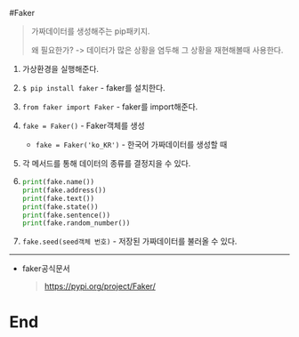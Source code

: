 #Faker

> 가짜데이터를 생성해주는 pip패키지.
>
> 왜 필요한가? -> 데이터가 많은 상황을 염두해 그 상황을 재현해볼때 사용한다.

1. 가상환경을 실행해준다.

2. `$ pip install faker` - faker를 설치한다.

3. `from faker import Faker` - faker를 import해준다.

4. `fake = Faker()` - Faker객체를 생성

   - `fake = Faker('ko_KR')` - 한국어 가짜데이터를 생성할 때

5. 각 메서드를 통해 데이터의 종류를 결정지을 수 있다.

6. ```python
   print(fake.name())
   print(fake.address())
   print(fake.text())
   print(fake.state())
   print(fake.sentence())
   print(fake.random_number())
   ```

6. `fake.seed(seed객체 번호)` - 저장된 가짜데이터를 불러올 수 있다.

----

- faker공식문서

  > https://pypi.org/project/Faker/



# End

